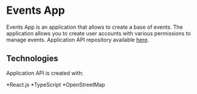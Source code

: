 # Events App 

Events App is an application that allows to create a base of events. 
The application allows you to create user accounts with various permissions to manage events. 
Application  API repository available [here](https://github.com/DrozdDominik/EventsAppBackend).

## Technologies

Application API is created with:

*React.js
*TypeScript
*OpenStreetMap